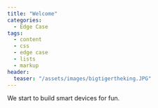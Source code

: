 ```yaml
---
title: "Welcome"
categories:
  - Edge Case
tags:
  - content
  - css
  - edge case
  - lists
  - markup
header:
  teaser: "/assets/images/bigtigertheking.JPG"
---
```


We start to build smart devices for fun.
